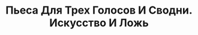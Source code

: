 ---
draft: false
slug: pesa-dlia-trekh-golosov-i-svodni-iskusstvo-i-lozh-a1276db8
title: Пьеса Для Трех Голосов И Сводни. Искусство И Ложь
type: books
params:
  authors:
  - Jeanette Winterson, Дженет Уинтерсон, Евгений Кац
  bookTitle: Пьеса Для Трех Голосов И Сводни. Искусство И Ложь
  book_description: '`Пьеса для трех голосов и сводни. Искусство и ложь` - изящная
    и глубокая импровизация самого провокационного британского автора последнего деcятилетия
    Дженет Уинтерсон, поэма в прозе об искусстве, эротике и личности. В этой фантазии,
    разворачивающейся по законам живописи и музыки, Гендель, Пикассо и Сапфо отправляются
    в мертвом поезде на поиски истины, света и любви - но что отыщут они, спасаясь
    от ужаса серости и обыденности?<br /><br />Дженет Уинтерсон (р. 1959) - автор
    хорошо известных российскому читателю романов `Тайнопись плоти` и `Страсть`, переведенных
    на 17 языков, лауреат нескольких европейских и американских литературных премий.
    `Пьеса для трех голосов и сводни. Искусство и ложь` публикуется на русском языке
    впервые.'
  cover: https://images-na.ssl-images-amazon.com/images/S/compressed.photo.goodreads.com/books/1203799865i/2885253.jpg
  isbn: '9785699038220'
  languages:
  - Русский
  goodreads_link: https://www.goodreads.com/book/show/2885253
  page_count: '336'
  publication_year: '2003'
  publishers:
  - Эксмо
  russian_audioversion: 'no'
  russian_translation_status: exists
  short_book_description: '`Пьеса для трех голосов и сводни. Искусство и ложь` - изящная
    и глубокая импровизация самого провокационного британского автора последнего деcятилетия
    Дженет Уинтерсон, поэма в прозе об искусстве,...'
  tags:
  - British literature
  - LGBTQ+
  - art
  - contemporary
  - fiction
  - lesbian
  - literary fiction
  - magical realism
  - queer
  - technology
---